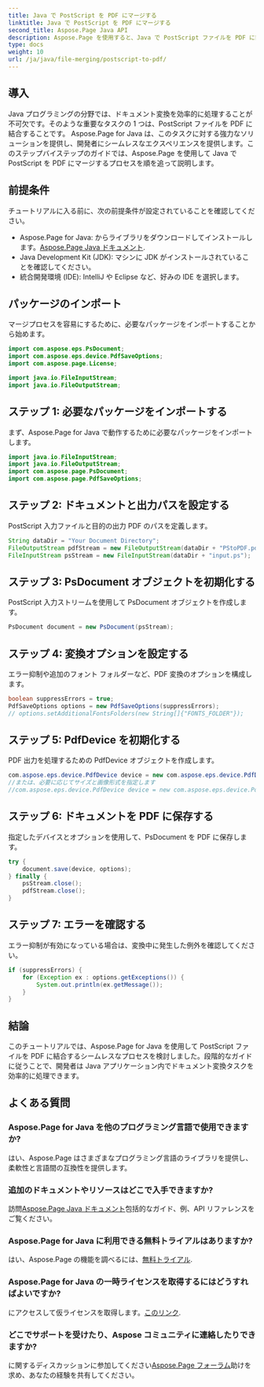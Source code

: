 ```yaml
---
title: Java で PostScript を PDF にマージする
linktitle: Java で PostScript を PDF にマージする
second_title: Aspose.Page Java API
description: Aspose.Page を使用すると、Java で PostScript ファイルを PDF に簡単にマージできます。シームレスなドキュメント変換のための包括的なチュートリアル、FAQ、およびリソース。
type: docs
weight: 10
url: /ja/java/file-merging/postscript-to-pdf/
---
```

## 導入
Java プログラミングの分野では、ドキュメント変換を効率的に処理することが不可欠です。そのような重要なタスクの 1 つは、PostScript ファイルを PDF に結合することです。 Aspose.Page for Java は、このタスクに対する強力なソリューションを提供し、開発者にシームレスなエクスペリエンスを提供します。このステップバイステップのガイドでは、Aspose.Page を使用して Java で PostScript を PDF にマージするプロセスを順を追って説明します。
## 前提条件
チュートリアルに入る前に、次の前提条件が設定されていることを確認してください。
-  Aspose.Page for Java: からライブラリをダウンロードしてインストールします。[Aspose.Page Java ドキュメント](https://reference.aspose.com/page/java/).
- Java Development Kit (JDK): マシンに JDK がインストールされていることを確認してください。
- 統合開発環境 (IDE): IntelliJ や Eclipse など、好みの IDE を選択します。
## パッケージのインポート
マージプロセスを容易にするために、必要なパッケージをインポートすることから始めます。
```java
import com.aspose.eps.PsDocument;
import com.aspose.eps.device.PdfSaveOptions;
import com.aspose.page.License;

import java.io.FileInputStream;
import java.io.FileOutputStream;
```
## ステップ 1: 必要なパッケージをインポートする
まず、Aspose.Page for Java で動作するために必要なパッケージをインポートします。
```java
import java.io.FileInputStream;
import java.io.FileOutputStream;
import com.aspose.page.PsDocument;
import com.aspose.page.PdfSaveOptions;
```
## ステップ 2: ドキュメントと出力パスを設定する
PostScript 入力ファイルと目的の出力 PDF のパスを定義します。
```java
String dataDir = "Your Document Directory";
FileOutputStream pdfStream = new FileOutputStream(dataDir + "PStoPDF.pdf");
FileInputStream psStream = new FileInputStream(dataDir + "input.ps");
```
## ステップ 3: PsDocument オブジェクトを初期化する
PostScript 入力ストリームを使用して PsDocument オブジェクトを作成します。
```java
PsDocument document = new PsDocument(psStream);
```
## ステップ 4: 変換オプションを設定する
エラー抑制や追加のフォント フォルダーなど、PDF 変換のオプションを構成します。
```java
boolean suppressErrors = true;
PdfSaveOptions options = new PdfSaveOptions(suppressErrors);
// options.setAdditionalFontsFolders(new String[]{"FONTS_FOLDER"});
```
## ステップ 5: PdfDevice を初期化する
PDF 出力を処理するための PdfDevice オブジェクトを作成します。
```java
com.aspose.eps.device.PdfDevice device = new com.aspose.eps.device.PdfDevice(pdfStream);
//または、必要に応じてサイズと画像形式を指定します
//com.aspose.eps.device.PdfDevice device = new com.aspose.eps.device.PdfDevice(pdfStream, new Dimension(595, 842));
```
## ステップ 6: ドキュメントを PDF に保存する
指定したデバイスとオプションを使用して、PsDocument を PDF に保存します。
```java
try {
    document.save(device, options);
} finally {
    psStream.close();
    pdfStream.close();
}
```
## ステップ 7: エラーを確認する
エラー抑制が有効になっている場合は、変換中に発生した例外を確認してください。
```java
if (suppressErrors) {
    for (Exception ex : options.getExceptions()) {
        System.out.println(ex.getMessage());
    }
}
```
## 結論
このチュートリアルでは、Aspose.Page for Java を使用して PostScript ファイルを PDF に結合するシームレスなプロセスを検討しました。段階的なガイドに従うことで、開発者は Java アプリケーション内でドキュメント変換タスクを効率的に処理できます。
## よくある質問
### Aspose.Page for Java を他のプログラミング言語で使用できますか?
はい、Aspose.Page はさまざまなプログラミング言語のライブラリを提供し、柔軟性と言語間の互換性を提供します。
### 追加のドキュメントやリソースはどこで入手できますか?
訪問[Aspose.Page Java ドキュメント](https://reference.aspose.com/page/java/)包括的なガイド、例、API リファレンスをご覧ください。
### Aspose.Page for Java に利用できる無料トライアルはありますか?
はい、Aspose.Page の機能を調べるには、[無料トライアル](https://releases.aspose.com/).
### Aspose.Page for Java の一時ライセンスを取得するにはどうすればよいですか?
にアクセスして仮ライセンスを取得します。[このリンク](https://purchase.aspose.com/temporary-license/).
### どこでサポートを受けたり、Aspose コミュニティに連絡したりできますか?
に関するディスカッションに参加してください[Aspose.Page フォーラム](https://forum.aspose.com/c/page/39)助けを求め、あなたの経験を共有してください。